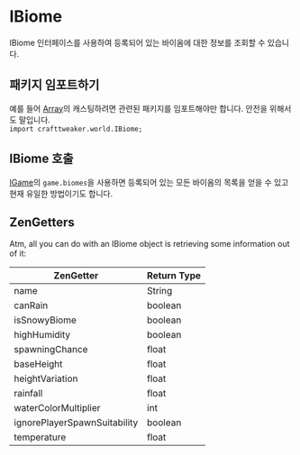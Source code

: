 # IBiome

IBiome 인터페이스를 사용하여 등록되어 있는 바이옴에 대한 정보를 조회할 수 있습니다.

## 패키지 임포트하기

예를 들어 [Array](/AdvancedFunctions/Arrays_and_Loops/)의 캐스팅하려면 관련된 패키지를 임포트해야만 합니다. 안전을 위해서도 말입니다.   
`import crafttweaker.world.IBiome;`

## IBiome 호출

[IGame](/Vanilla/Game/IGame/)의 `game.biomes`을 사용하면 등록되어 있는 모든 바이옴의 목록을 얻을 수 있고 현재 유일한 방법이기도 합니다. 

## ZenGetters

Atm, all you can do with an IBiome object is retrieving some information out of it:

| ZenGetter                    | Return Type |
| ---------------------------- | ----------- |
| name                         | String      |
| canRain                      | boolean     |
| isSnowyBiome                 | boolean     |
| highHumidity                 | boolean     |
| spawningChance               | float       |
| baseHeight                   | float       |
| heightVariation              | float       |
| rainfall                     | float       |
| waterColorMultiplier         | int         |
| ignorePlayerSpawnSuitability | boolean     |
| temperature                  | float       |
